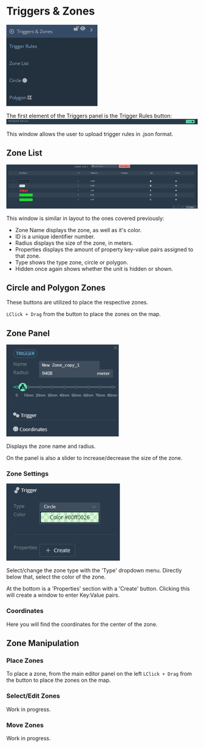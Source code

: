 
# Triggers & Zones

![triggers-panel](./images/triggers-panel.png)  
  
The first element of the Triggers panel is the Trigger Rules button:  
![trigger-rules](./images/trigger-rules.png)  
  
This window allows the user to upload trigger rules in .json format.  
  
## Zone List

![triggers-zone-list](./images/triggers-zone-list.png)  
  
This window is similar in layout to the ones covered previously:

- Zone Name displays the zone, as well as it's color.
- ID is a unique identifier number.
- Radius displays the size of the zone, in meters.
- Properties displays the amount of property key-value pairs assigned to that zone.
- Type shows the type zone, circle or polygon.
- Hidden once again shows whether the unit is hidden or shown.  

## Circle and Polygon Zones

These buttons are utilized to place the respective zones.

`LClick + Drag` from the button to place the zones on the map.

## Zone Panel

![triggers-zone-panel](./images/triggers-zone-panel.png)

Displays the zone name and radius.

On the panel is also a slider to increase/decrease the size of the zone.

### Zone Settings

![triggers-settings](./images/triggers-settings.png)

Select/change the zone type with the 'Type' dropdown menu. Directly below that, select the color of the zone.

At the bottom is a 'Properties' section with a 'Create' button. Clicking this will create a window to enter Key:Value pairs.

### Coordinates

Here you will find the coordinates for the center of the zone.

## Zone Manipulation

### Place Zones

To place a zone, from the main editor panel on the left `LClick + Drag` from the button to place the zones on the map.

### Select/Edit Zones

Work in progress.

### Move Zones

Work in progress.